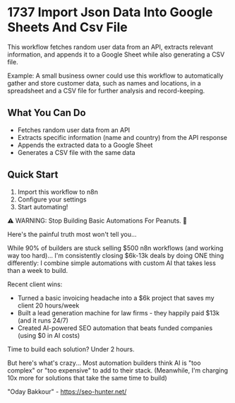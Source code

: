 # 1737 Import Json Data Into Google Sheets And Csv File

This workflow fetches random user data from an API, extracts relevant information, and appends it to a Google Sheet while also generating a CSV file.

Example: A small business owner could use this workflow to automatically gather and store customer data, such as names and locations, in a spreadsheet and a CSV file for further analysis and record-keeping.

## What You Can Do
- Fetches random user data from an API
- Extracts specific information (name and country) from the API response
- Appends the extracted data to a Google Sheet
- Generates a CSV file with the same data

## Quick Start
1. Import this workflow to n8n
2. Configure your settings
3. Start automating!

⚠️ WARNING: Stop Building Basic Automations For Peanuts. 🚫

Here's the painful truth most won't tell you...

While 90% of builders are stuck selling $500 n8n workflows (and working way too hard)...
I'm consistently closing $6k-13k deals by doing ONE thing differently:
I combine simple automations with custom AI that takes less than a week to build.

Recent client wins:
* Turned a basic invoicing headache into a $6k project that saves my client 20 hours/week
* Built a lead generation machine for law firms - they happily paid $13k (and it runs 24/7)
* Created AI-powered SEO automation that beats funded companies (using $0 in AI costs)

Time to build each solution? Under 2 hours.

But here's what's crazy...
Most automation builders think AI is "too complex" or "too expensive" to add to their stack.
(Meanwhile, I'm charging 10x more for solutions that take the same time to build)

"Oday Bakkour" - https://seo-hunter.net/
